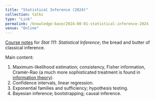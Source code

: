```yaml
---
title: "Statistical Inference (2024)"
collection: talks
type: "Link"
permalink: /knowledge-base/2024-08-01-statistical-inference-2024
venue: "Online"
---
```


[Course notes](https://github.com/nlyu1/Fall-2023/blob/main/Stat-111/Notes/Statistical%20Inference.pdf) for *Stat 111: Statistical Inference*; the bread and butter of classical inference. 

Main content: 

1. Maximum-likelihood estimation; consistency, Fisher information, Cramér-Rao (a much more sophisticated treatment is found in [information theory](https://nlyu1.github.io/knowledge-base/2024-12-01-classical-info-2024)). 
2. Confidence intervals, linear regression. 
3. Exponential families and sufficiency; hypothesis testing. 
4. Bayesian inference; bootstrapping; causal inference. 